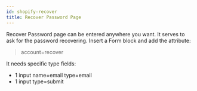 ```yaml
---
id: shopify-recover
title: Recover Password Page
---
```


Recover Password page can be entered anywhere you want. It serves to ask for the password recovering.
Insert a Form block and add the attribute:

> account=recover

It needs specific type fields:
- 1 input name=email type=email
- 1 input type=submit
